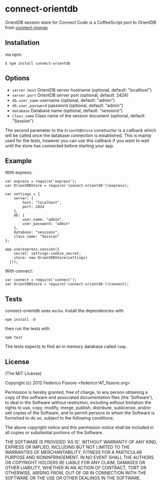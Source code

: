 # connect-orientdb

  OrientDB session store for Connect
  Code is a CoffeeScript port to OrientDB from [connect-mongo](https://github.com/kcbanner/connect-mongo)

## Installation

via npm:

    $ npm install connect-orientdb

## Options

  - `server.host` OrientDB server hostname (optional, default: "localhost")
  - `server.port` OrientDB server port (optional, default: 2424)
  - `db.user_name` username (optional, default: "admin")
  - `db.user_password` password (optional, default: "admin")
  - `database` Database name (optional, default: "sessions")
  - `class_name` Class name of the session document (optional, default: "Session")

The second parameter to the `OrientDBStore` constructor is a callback which will be called once the database connection is established.
This is mainly used for the tests, however you can use this callback if you want to wait until the store has connected before
starting your app.

## Example

With express:

    var express = require('express');
    var OrientDBStore = require('connect-orientdb')(express);

    var settings = {
        server: {
            host: "localhost",
            port: 2424
        },
        db: {
            user_name: "admin",
            user_password: "admin"
        },
        database: "sessions",
        class_name: "Session"
    };

    app.use(express.session({
        secret: settings.cookie_secret,
        store: new OrientDBStore(settings)
      }));

With connect:

    var connect = require('connect');
    var OrientDBStore = require('connect-orientdb')(connect);


## Tests

connect-orientdb uses `mocha`. Install the dependencies with

    npm install -d
    
then run the tests with

    npm test

The tests expects to find an in memory database called `temp`.

## License 

(The MIT License)

Copyright (c) 2012 Federico Fissore &lt;federico^AT_fissore.org&gt;

Permission is hereby granted, free of charge, to any person obtaining
a copy of this software and associated documentation files (the
'Software'), to deal in the Software without restriction, including
without limitation the rights to use, copy, modify, merge, publish,
distribute, sublicense, and/or sell copies of the Software, and to
permit persons to whom the Software is furnished to do so, subject to
the following conditions:

The above copyright notice and this permission notice shall be
included in all copies or substantial portions of the Software.

THE SOFTWARE IS PROVIDED 'AS IS', WITHOUT WARRANTY OF ANY KIND,
EXPRESS OR IMPLIED, INCLUDING BUT NOT LIMITED TO THE WARRANTIES OF
MERCHANTABILITY, FITNESS FOR A PARTICULAR PURPOSE AND NONINFRINGEMENT.
IN NO EVENT SHALL THE AUTHORS OR COPYRIGHT HOLDERS BE LIABLE FOR ANY
CLAIM, DAMAGES OR OTHER LIABILITY, WHETHER IN AN ACTION OF CONTRACT,
TORT OR OTHERWISE, ARISING FROM, OUT OF OR IN CONNECTION WITH THE
SOFTWARE OR THE USE OR OTHER DEALINGS IN THE SOFTWARE.